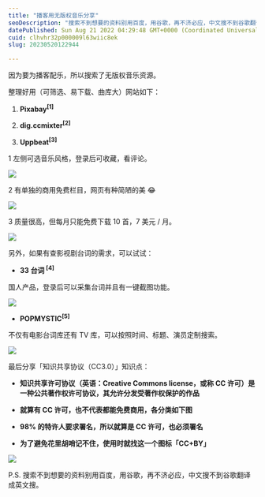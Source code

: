 ```yaml
---
title: "播客用无版权音乐分享"
seoDescription: "搜索不到想要的资料别用百度，用谷歌，再不济必应，中文搜不到谷歌翻译成英文搜。"
datePublished: Sun Aug 21 2022 04:29:48 GMT+0000 (Coordinated Universal Time)
cuid: clhvhr32p000009l63wiic8ek
slug: 20230520122944

---
```


因为要为播客配乐，所以搜索了无版权音乐资源。

整理好用（可筛选、易下载、曲库大）网站如下：

1. **Pixabay<sup>[1]</sup>**
    
2. **dig.ccmixter<sup>[2]</sup>**
    
3. **Uppbeat<sup>[3]</sup>**
    

1 左侧可选音乐风格，登录后可收藏，看评论。

![](https://cdn.hashnode.com/res/hashnode/image/upload/v1684556899894/074e44ec-f11b-4a0b-8bf9-b4f72d770664.png)

2 有单独的商用免费栏目，网页有种简陋的美 😂

![](https://cdn.hashnode.com/res/hashnode/image/upload/v1684556911013/582eecf8-50fb-4a08-836f-77f6b8aaed4e.png)

3 质量很高，但每月只能免费下载 10 首，7 美元 / 月。

![](https://cdn.hashnode.com/res/hashnode/image/upload/v1684556923139/7e53df47-4fb1-4fa4-97db-2866a2d428a5.png)

另外，如果有查影视剧台词的需求，可以试试：

* **33 台词 <sup> [4]</sup>**
    

国人产品，登录后可以采集台词并且有一键截图功能。

![](https://cdn.hashnode.com/res/hashnode/image/upload/v1684556931771/fa81fe9a-9470-4fc1-b92d-a2e221e43f1a.png)

* **POPMYSTIC<sup>[5]</sup>**
    

不仅有电影台词库还有 TV 库，可以按照时间、标题、演员定制搜索。

![](https://cdn.hashnode.com/res/hashnode/image/upload/v1684556943932/8cec73e8-416a-4793-b68e-d81daa7dfb29.png)

最后分享「知识共享协议（CC3.0）」知识点：

* **知识共享许可协议（英语：Creative Commons license，或称 CC 许可）是一种公共著作权许可协议，其允许分发受著作权保护的作品**
    
* **就算有 CC 许可，也不代表都能免费商用，各分类如下图**
    
* **98% 的特许人要求署名，所以就算是 CC 许可，也必须署名**
    
* **为了避免花里胡哨记不住，使用时就找这一个图标「CC+BY」**
    

![](https://cdn.hashnode.com/res/hashnode/image/upload/v1684556954926/fc0eea36-78cc-41e6-b883-b9d256b941d4.png)

P.S. 搜索不到想要的资料别用百度，用谷歌，再不济必应，中文搜不到谷歌翻译成英文搜。